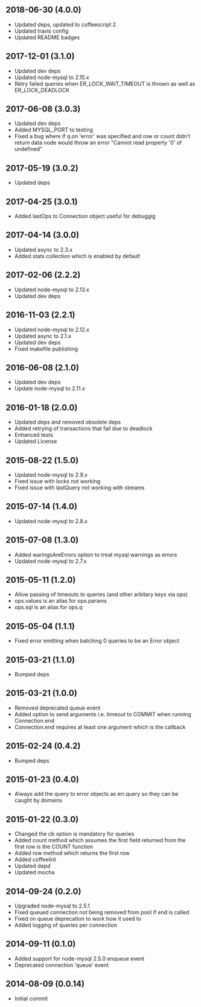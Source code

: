 ## 2018-06-30 (4.0.0)

* Updated deps, updated to coffeescript 2
* Updated travis config
* Updated README badges

## 2017-12-01 (3.1.0)

* Updated dev deps
* Updated node-mysql to 2.15.x
* Retry failed queries when ER_LOCK_WAIT_TIMEOUT is thrown as well as ER_LOCK_DEADLOCK

## 2017-06-08 (3.0.3) 

* Updated dev deps
* Added MYSQL_PORT to testing
* Fixed a bug where if q.on 'error' was specified and row or count didn't return data node would throw an error "Cannot read property '0' of undefined"

## 2017-05-19 (3.0.2)

* Updated deps

## 2017-04-25 (3.0.1)

* Added lastOps to Connection object useful for debuggig 

## 2017-04-14 (3.0.0)

* Updated async to 2.3.x
* Added stats collection which is enabled by default

## 2017-02-06 (2.2.2)

* Updated node-mysql to 2.13.x
* Updated dev deps

## 2016-11-03 (2.2.1)

* Updated node-mysql to 2.12.x
* Updated async to 2.1.x
* Updated dev deps
* Fixed makefile publishing

## 2016-06-08 (2.1.0)

* Updated dev deps
* Update node-mysql to 2.11.x

## 2016-01-18 (2.0.0)

* Updated deps and removed obsolete deps
* Added retrying of transactions that fail due to deadlock
* Enhanced tests
* Updated License

## 2015-08-22 (1.5.0) 

* Updated node-mysql to 2.9.x
* Fixed issue with locks not working
* Fixed issue with lastQuery not working with streams

## 2015-07-14 (1.4.0)

* Updated node-mysql to 2.8.x

## 2015-07-08 (1.3.0)

* Added waringsAreErrors option to treat mysql warnings as errors
* Updated node-mysql to 2.7.x

## 2015-05-11 (1.2.0)

* Allow passing of timeouts to queries (and other arbitary keys via ops)
* ops.values is an alias for ops.params
* ops.sql is an alias for ops.q

## 2015-05-04 (1.1.1)

* Fixed error emitting when batching 0 queries to be an Error object

## 2015-03-21 (1.1.0)

* Bumped deps

## 2015-03-21 (1.0.0)

* Removed deprecated queue event
* Added option to send arguments i.e. timeout to COMMIT when running Connection.end
* Connection.end requires at least one argument which is the callback

## 2015-02-24 (0.4.2)

* Bumped deps

## 2015-01-23 (0.4.0)

* Always add the query to error objects as err.query so they can be caught by domains

## 2015-01-22 (0.3.0)

* Changed the cb option is mandatory for queries
* Added count method which assumes the first field returned from the first row is the COUNT function
* Added row method which returns the first row
* Added coffeelint
* Updated depd
* Updated mocha

## 2014-09-24 (0.2.0)

* Upgraded node-mysql to 2.5.1
* Fixed queued connection not being removed from pool if end is called
* Fixed on queue deprecation to work how it used to
* Added logging of queries per connection

## 2014-09-11 (0.1.0)

* Added support for node-mysql 2.5.0 enqueue event
* Deprecated connection 'queue' event

## 2014-08-09 (0.0.14)

* Initial commit
